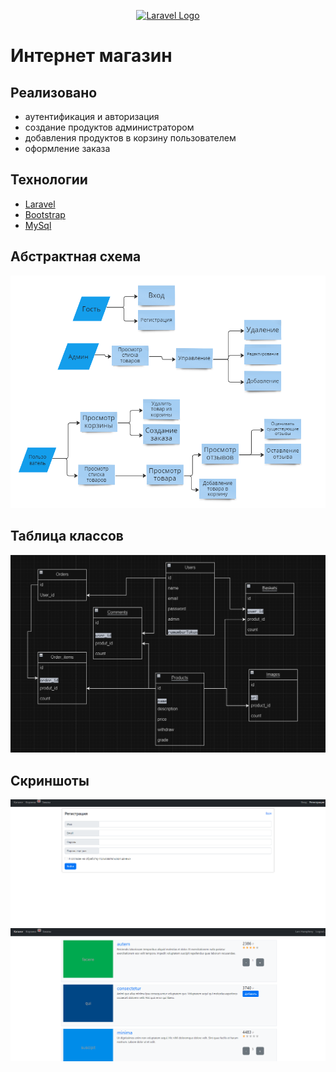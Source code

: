 <p align="center"><a href="https://laravel.com" target="_blank"><img src="https://raw.githubusercontent.com/laravel/art/master/logo-lockup/5%20SVG/2%20CMYK/1%20Full%20Color/laravel-logolockup-cmyk-red.svg" width="400" alt="Laravel Logo"></a></p>

# Интернет магазин

## Реализовано

- аутентификация и авторизация
- создание продуктов администратором
- добавления продуктов в корзину пользователем
- оформление заказа

## Технологии

- [Laravel](https://laravel.com/)
- [Bootstrap](https://getbootstrap.com/)
- [MySql](https://www.mysql.com/)

## Абстрактная схема

![img.png](img.png)

## Таблица классов

![img_3.png](img_3.png)

## Скриншоты

![img_1.png](img_1.png)
![img_2.png](img_2.png)